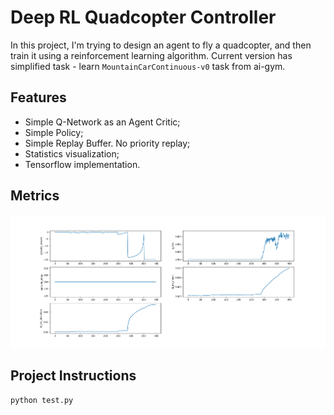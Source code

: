 # Deep RL Quadcopter Controller

In this project, I'm trying to design an agent to fly a quadcopter, and then train it using a reinforcement learning algorithm.
Current version has simplified task - learn `MountainCarContinuous-v0` task from ai-gym.

## Features

* Simple Q-Network as an Agent Critic;
* Simple Policy;
* Simple Replay Buffer. No priority replay;
* Statistics visualization;
* Tensorflow implementation.

## Metrics

![Metrics](./graphs.png)

## Project Instructions

```
python test.py
```
